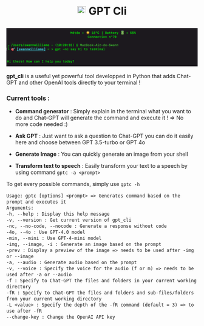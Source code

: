 # <p align="center"> <img src="https://static.vecteezy.com/system/resources/previews/022/841/114/original/chatgpt-logo-transparent-background-free-png.png" width=23 height=23 /> GPT Cli</p>

![Demo image](image.png)

**gpt_cli** is a useful yet powerful tool developped in Python that adds Chat-GPT and other OpenAI tools directly to your terminal !

 
### Current tools :
* **Command generator** : Simply explain in the terminal what you want to do and Chat-GPT will generate the command and execute it ! => No more code needed :)

* **Ask GPT** : Just want to ask a question to Chat-GPT you can do it easily here and choose between GPT 3.5-turbo or GPT 4o

* **Generate Image** : You can quickly generate an image from your shell 

* **Transform text to speech** : Easily transform your text to a speech by using command ```gptc -a <prompt>```

To get every possible commands, simply use ```gptc -h```

```
Usage: gptc [options] <prompt> => Generates command based on the prompt and executes it
Arguments:
-h, --help : Display this help message
-v, --version : Get current version of gpt_cli
-nc, --no-code, --nocode : Generate a response without code
-4o, --4o : Use GPT-4.0 model
-min, --mini : Use GPT-4-mini model
-img, --image, -i : Generate an image based on the prompt
-prev : Display a preview of the image => needs to be used after -img or --image
-a, --audio : Generate audio based on the prompt
-v, --voice : Specify the voice for the audio (f or m) => needs to be used after -a or --audio
-f : Specify to Chat-GPT the files and folders in your current working directory
-fR : Specify to Chat-GPT the files and folders and sub-files/folders from your current working directory
-L <value> : Specify the depth of the -fR command (default = 3) => to use after -fR
--change-key : Change the OpenAI API key
```
